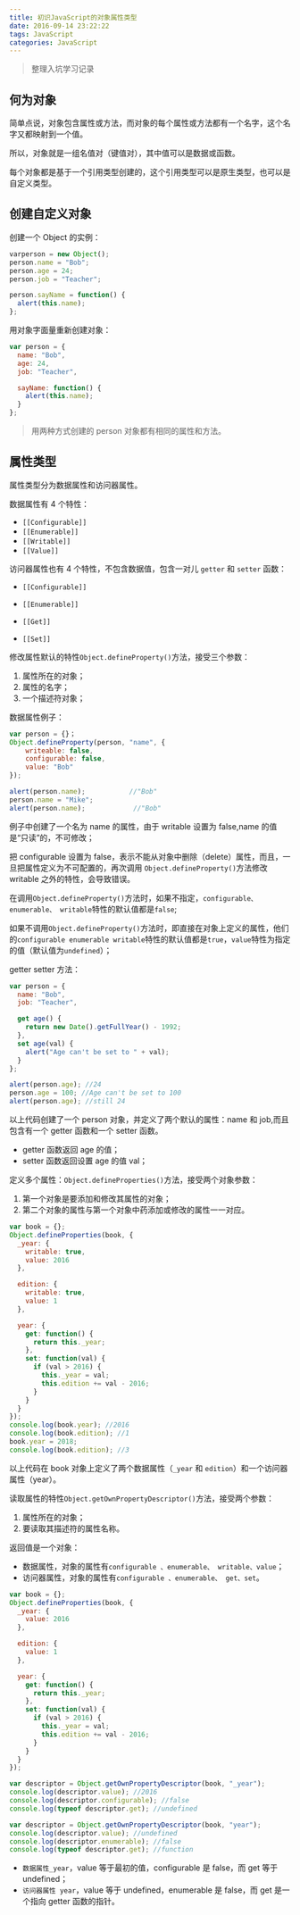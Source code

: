 ```yaml
---
title: 初识JavaScript的对象属性类型
date: 2016-09-14 23:22:22
tags: JavaScript
categories: JavaScript
---
```


> 整理入坑学习记录

<!--more-->

## 何为对象

简单点说，对象包含属性或方法，而对象的每个属性或方法都有一个名字，这个名字又都映射到一个值。

所以，对象就是一组名值对（键值对），其中值可以是数据或函数。

每个对象都是基于一个引用类型创建的，这个引用类型可以是原生类型，也可以是自定义类型。

## 创建自定义对象

创建一个 Object 的实例：

```js
varperson = new Object();
person.name = "Bob";
person.age = 24;
person.job = "Teacher";

person.sayName = function() {
  alert(this.name);
};
```

用对象字面量重新创建对象：

```js
var person = {
  name: "Bob",
  age: 24,
  job: "Teacher",

  sayName: function() {
    alert(this.name);
  }
};
```

> 用两种方式创建的 person 对象都有相同的属性和方法。

## 属性类型

属性类型分为数据属性和访问器属性。

数据属性有 4 个特性：

- `[[Configurable]]`
- `[[Enumerable]]`
- `[[Writable]]`
- `[[Value]]`

访问器属性也有 4 个特性，不包含数据值，包含一对儿 `getter` 和 `setter` 函数：

- `[[Configurable]]`

- `[[Enumerable]]`

- `[[Get]]`

- `[[Set]]`

修改属性默认的特性`Object.defineProperty()`方法，接受三个参数：

1. 属性所在的对象；
2. 属性的名字；
3. 一个描述符对象；

数据属性例子：

```js
var person = {}；
Object.defineProperty(person, "name", {
    writeable: false,
    configurable: false,
    value: "Bob"
});

alert(person.name);           //"Bob"
person.name = "Mike";
alert(person.name);            //"Bob"
```

例子中创建了一个名为 name 的属性，由于 writable 设置为 false,name 的值是“只读”的，不可修改；

把 configurable 设置为 false，表示不能从对象中删除（delete）属性，而且，一旦把属性定义为不可配置的，再次调用 `Object.defineProperty()`方法修改 writable 之外的特性，会导致错误。

在调用`Object.defineProperty()`方法时，如果不指定，`configurable、 enumerable、 writable`特性的默认值都是`false`;

如果不调用`Object.defineProperty()`方法时，即直接在对象上定义的属性，他们的`configurable enumerable writable`特性的默认值都是`true`，`value`特性为指定的值（默认值为`undefined`）；

getter setter 方法：

```js
var person = {
  name: "Bob",
  job: "Teacher",

  get age() {
    return new Date().getFullYear() - 1992;
  },
  set age(val) {
    alert("Age can't be set to " + val);
  }
};

alert(person.age); //24
person.age = 100; //Age can't be set to 100
alert(person.age); //still 24
```

以上代码创建了一个 person 对象，并定义了两个默认的属性：name 和 job,而且包含有一个 getter 函数和一个 setter 函数。

- getter 函数返回 age 的值；
- setter 函数返回设置 age 的值 val；

定义多个属性：`Object.defineProperties()`方法，接受两个对象参数：

1. 第一个对象是要添加和修改其属性的对象；
2. 第二个对象的属性与第一个对象中药添加或修改的属性一一对应。

```js
var book = {};
Object.defineProperties(book, {
  _year: {
    writable: true,
    value: 2016
  },

  edition: {
    writable: true,
    value: 1
  },

  year: {
    get: function() {
      return this._year;
    },
    set: function(val) {
      if (val > 2016) {
        this._year = val;
        this.edition += val - 2016;
      }
    }
  }
});
console.log(book.year); //2016
console.log(book.edition); //1
book.year = 2018;
console.log(book.edition); //3
```

以上代码在 book 对象上定义了两个数据属性（`_year` 和 `edition`）和一个访问器属性（year）。

读取属性的特性`Object.getOwnPropertyDescriptor()`方法，接受两个参数：

1. 属性所在的对象；
2. 要读取其描述符的属性名称。

返回值是一个对象：

- 数据属性，对象的属性有`configurable 、enumerable、 writable、value`；
- 访问器属性，对象的属性有`configurable 、enumerable、 get、set`。

```js
var book = {};
Object.defineProperties(book, {
  _year: {
    value: 2016
  },

  edition: {
    value: 1
  },

  year: {
    get: function() {
      return this._year;
    },
    set: function(val) {
      if (val > 2016) {
        this._year = val;
        this.edition += val - 2016;
      }
    }
  }
});

var descriptor = Object.getOwnPropertyDescriptor(book, "_year");
console.log(descriptor.value); //2016
console.log(descriptor.configurable); //false
console.log(typeof descriptor.get); //undefined

var descriptor = Object.getOwnPropertyDescriptor(book, "year");
console.log(descriptor.value); //undefined
console.log(descriptor.enumerable); //false
console.log(typeof descriptor.get); //function
```

- `数据属性_year`，value 等于最初的值，configurable 是 false，而 get 等于 undefined；
- `访问器属性 year`，value 等于 undefined，enumerable 是 false，而 get 是一个指向 getter 函数的指针。
